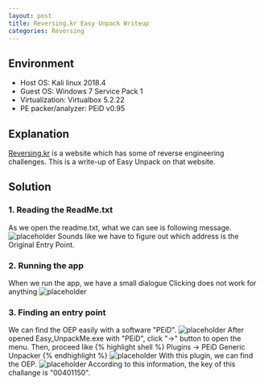```yaml
---
layout: post
title: Reversing.kr Easy Unpack Writeup
categories: Reversing
---
```


## Environment
* Host OS: Kali linux 2018.4
* Guest OS: Windows 7 Service Pack 1
* Virtualization: Virtualbox 5.2.22 
* PE packer/analyzer: PEiD v0.95

## Explanation
<a href="http://reversing.kr">Reversing.kr</a> is a website which has some of reverse engineering challenges.
This is a write-up of Easy Unpack on that website.


## Solution
### 1. Reading the ReadMe.txt
As we open the readme.txt, what we can see is following message.
![placeholder](https://inar1.github.io/public/images/2018-12-29-11-09-39.png)
Sounds like we have to figure out which address is the Original Entry Point.

### 2. Running the app
When we run the app, we have a small dialogue Clicking does not work for anything
![placeholder](https://inar1.github.io/public/images/2018-12-28-20-39-16.png)

### 3. Finding an entry point
We can find the OEP easily with a software "PEiD".
![placeholder](https://inar1.github.io/public/images/2018-12-29-11-51-21.png)
After opened Easy_UnpackMe.exe with "PEiD", click "->" button to open the menu.
Then, proceed like
{% highlight shell %}
Plugins -> PEiD Generic Unpacker
{% endhighlight %}
![placeholder](https://inar1.github.io/public/images/2018-12-29-11-55-18.png)
With this plugin, we can find the OEP.
![placeholder](https://inar1.github.io/public/images/2018-12-29-12-01-01.png)
According to this information, the key of this challange is "00401150".


